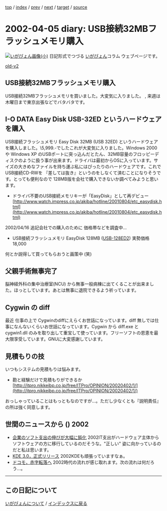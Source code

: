 [top](https://igapyon.github.io/diary/) 
 / [index](https://igapyon.github.io/diary/2002/index.html) 
 / [prev](https://igapyon.github.io/diary/2002/ig020412.html) 
 / [next](https://igapyon.github.io/diary/2002/ig020404.html) 
 / [target](https://igapyon.github.io/diary/2002/ig020405.html) 
 / [source](https://github.com/igapyon/diary/blob/gh-pages/2002/ig020405.html.src.md) 

2002-04-05 diary: USB接続32MBフラッシュメモリ購入
=====================================================================================================
[![いがぴょん画像(小)](https://igapyon.github.io/diary/images/iga200306s.jpg "いがぴょん")](https://igapyon.github.io/diary/memo/memoigapyon.html) 日記形式でつづる [いがぴょん](https://igapyon.github.io/diary/memo/memoigapyon.html)コラム ウェブページです。

[old-v2](ig020405-orig.html)

## USB接続32MBフラッシュメモリ購入

USB接続32MBフラッシュメモリを買いました。大変気に入りました。 , 来週は木曜日まで東京出張などでバタバタです。


## I-O DATA Easy Disk USB-32ED というハードウェアを購入

USB接続フラッシュメモリ Easy Disk 32MB (USB 32ED) というハードウェアを購入しました。\5,999.-でしたこれが大変気に入りました。Windows 2000 や Windows XP のUSBポートに突っ込んだとたん、32MB容量のフロッピーディスクのように扱う事が出来ます。ドライバは最初からOSに入っています。サイズの大きめなファイルを持ち運ぶ私にはぴったりのハードウェアです。これで
USB接続CD-RWを 『差しては抜き』というのをしなくて済むことになりそうです。とっても便利なので 128MB版を会社で購入できないか調べてみようと思います。

* ドライバ不要のUSB接続メモリキーが「EasyDisk」として再デビュー 
  [http://www.watch.impress.co.jp/akiba/hotline/20010804/etc_easydisk.html](http://www.watch.impress.co.jp/akiba/hotline/20010804/etc_easydisk.html)

2002/04/16 追記会社での購入のために 価格帯などを調査中…

* USB接続フラッシュメモリ EasyDisk 128MB ([USB-128ED2](http://www.iodata.co.jp/products/pccard/2002/usb-ed2.htm))
  実勢価格 18,000

何とか説得して買ってもらおうと画策中 (笑)

## 父親手術無事完了

脳神経外科の集中治療室(NCU) から無事一般病棟に出てくることが出来ました。ほっとしています。あとは無事に退院できるよう祈っています。

## Cygwin の diff

最近 仕事の上で Cygwinのdiffにえらくお世話になっています。diff 無しでは仕事になんないくらいお世話になっています。Cygwin から diff.exe と cygwin1.dll のみを取り出して重宝して使っています。フリーソフトの恩恵を最大限享受しています。GNUに大変感謝しています。

## 見積もりの技

いつもシステムの見積もりは悩みます。

* 勘と経験だけで見積もりができるか
  [http://itpro.nikkeibp.co.jp/free/ITPro/OPINION/20020402/1/](http://itpro.nikkeibp.co.jp/free/ITPro/OPINION/20020402/1/)

おっしゃっていることはもっともなのですが…。ただし少なくとも『説明責任』の所は強く同意します。

## 世間のニュースから () 2002

* [企業のソフト支出の伸びが大幅に鈍化](http://www.zdnet.co.jp/news/0204/05/b_0404_12.html)  2002IT支出がハードウェア主体からソフトウェアの方に移行しているのだそうな。"正しい" 姿に向かっているのだと私は思います。
* [KDE 3.0，正式リリース](http://www.zdnet.co.jp/news/0204/05/b_0404_02.html)  2002KDEも頑張っていますなぁ。
* [ドコモ，赤字転落へ](http://www.zdnet.co.jp/news/bursts/0204/04/10.html)  2002時代の流れが感じ取れます。次の流れは何だろう…。

----------------------------------------------------------------------------------------------------

## この日記について
[いがぴょんについて](https://igapyon.github.io/diary/memo/memoigapyon.html) / [インデックスに戻る](https://igapyon.github.io/diary/idxall.html)
